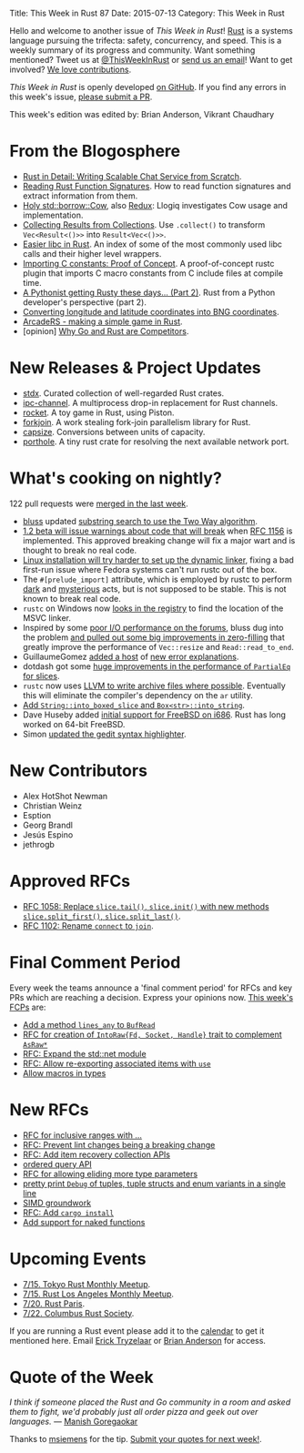 Title: This Week in Rust 87
Date: 2015-07-13
Category: This Week in Rust

Hello and welcome to another issue of *This Week in Rust*!
[Rust](http://rust-lang.org) is a systems language pursuing the trifecta:
safety, concurrency, and speed. This is a weekly summary of its progress and
community. Want something mentioned? Tweet us at [@ThisWeekInRust](https://twitter.com/ThisWeekInRust) or [send us an
email](mailto:corey@octayn.net?subject=This%20Week%20in%20Rust%20Suggestion)!
Want to get involved? [We love
contributions](https://github.com/rust-lang/rust/wiki/Note-guide-for-new-contributors).

*This Week in Rust* is openly developed [on GitHub](https://github.com/cmr/this-week-in-rust).
If you find any errors in this week's issue, [please submit a PR](https://github.com/cmr/this-week-in-rust/pulls).

This week's edition was edited by: Brian Anderson, Vikrant Chaudhary

# From the Blogosphere

* [Rust in Detail: Writing Scalable Chat Service from Scratch](https://nbaksalyar.github.io/2015/07/10/writing-chat-in-rust.html).
* [Reading Rust Function Signatures](http://hoverbear.org/2015/07/10/reading-rust-function-signatures/). How to read function signatures and extract information from them.
* [Holy std::borrow::Cow](https://llogiq.github.io/2015/07/09/cow.html), also [Redux](https://llogiq.github.io/2015/07/09/cow.html): Llogiq investigates Cow usage and implementation.
* [Collecting Results from Collections](http://hoverbear.org/2015/07/08/a-useful-error-pattern/). Use `.collect()` to transform `Vec<Result<()>>` into `Result<Vec<()>>`.
* [Easier libc in Rust](https://mobiarch.wordpress.com/2015/07/03/easy-libc-in-rust/). An index of some of the most commonly used libc calls and their higher level wrappers.
* [Importing C constants: Proof of Concept](http://vojtech.kral.hk/en/rust-importing-c-constants-proof-of-concept/). A proof-of-concept rustc plugin that imports C macro constants from C include files at compile time.
* [A Pythonist getting Rusty these days... (Part 2)](https://wafflespeanut.github.io/blog/2015/07/08/a-pythonist-getting-rusty-these-days-dot-dot-dot-part-2/). Rust from a Python developer's perspective (part 2).
* [Converting longitude and latitude coordinates into BNG coordinates](http://sensitivecities.com/rust-python-ffi-bng-EN.html).
* [ArcadeRS - making a simple game in Rust](https://jadpole.github.io/2015/185/arcaders-1-0/).
* [opinion] [Why Go and Rust are Competitors](http://www.doxsey.net/blog/why-go-and-rust-are-competitors/).

# New Releases & Project Updates

* [stdx](https://github.com/brson/stdx). Curated collection of well-regarded Rust crates.
* [ipc-channel](https://github.com/pcwalton/ipc-channel). A multiprocess drop-in replacement for Rust channels.
* [rocket](https://github.com/aochagavia/rocket).  A toy game in Rust, using Piston.
* [forkjoin](https://github.com/faern/forkjoin). A work stealing fork-join parallelism library for Rust.
* [capsize](https://github.com/softprops/capsize). Conversions between units of capacity.
* [porthole](https://github.com/softprops/porthole). A tiny rust crate for resolving the next available network port.

# What's cooking on nightly?

122 pull requests were [merged in the last week][merged].

[merged]: https://github.com/issues?q=is%3Apr+org%3Arust-lang+is%3Amerged+merged%3A2015-07-06..2015-07-13

* [bluss](https://github.com/bluss) updated [substring search to use the Two Way algorithm](https://github.com/rust-lang/rust/pull/26327). 
* [1.2 beta will issue warnings about code that will break](https://github.com/rust-lang/rust/pull/26829) when [RFC 1156](https://github.com/rust-lang/rfcs/blob/master/text/1156-adjust-default-object-bounds.md) is implemented. This approved breaking change will fix a major wart and is thought to break no real code.
* [Linux installation will try harder to set up the dynamic linker](https://github.com/rust-lang/rust-installer/pull/41), fixing a bad first-run issue where Fedora systems can't run rustc out of the box.
* The `#[prelude_import]` attribute, which is employed by rustc to perform [dark](https://github.com/rust-lang/rust/blob/6a3b385cbd6b9044b4447da96aad066e8b257ddf/src/libsyntax/std_inject.rs#L164) and [mysterious](https://github.com/rust-lang/rust/blob/6a3b385cbd6b9044b4447da96aad066e8b257ddf/src/librustc_resolve/build_reduced_graph.rs#L292-L294) acts, but is not supposed to be stable. This is not known to break real code.
* `rustc` on Windows now [looks in the registry](https://github.com/rust-lang/rust/pull/26741) to find the location of the MSVC linker.
* Inspired by some [poor I/O performance on the forums](https://users.rust-lang.org/t/reading-from-stdin-performance/2025), bluss dug into the problem [and pulled out some big improvements in zero-filling](https://github.com/rust-lang/rust/pull/26849) that greatly improve the performance of `Vec::resize` and `Read::read_to_end`.
* GuillaumeGomez [added a host](https://github.com/rust-lang/rust/pull/26742) of [new error explanations](https://github.com/rust-lang/rust/pull/26879).
* dotdash got some [huge improvements in the performance of `PartialEq` for slices](https://github.com/rust-lang/rust/pull/26884).
* `rustc` now uses [LLVM to write archive files where possible](https://github.com/rust-lang/rust/pull/26926). Eventually this will eliminate the compiler's dependency on the `ar` utility.
* [Add `String::into_boxed_slice` and `Box<str>::into_string`](https://github.com/rust-lang/rust/pull/26931).
* Dave Huseby added [initial support for FreeBSD on i686](https://github.com/rust-lang/rust/pull/26959). Rust has long worked on 64-bit FreeBSD.
* Simon [updated the gedit syntax highlighter](https://github.com/rust-lang/gedit-config/pull/8).

# New Contributors

* Alex HotShot Newman
* Christian Weinz
* Esption
* Georg Brandl
* Jesús Espino
* jethrogb

# Approved RFCs

* [RFC 1058: Replace `slice.tail()`, `slice.init()` with new methods `slice.split_first()`, `slice.split_last()`](https://github.com/rust-lang/rfcs/blob/master/text/1058-slice-tail-redesign.md).
* [RFC 1102: Rename `connect` to `join`](https://github.com/rust-lang/rfcs/blob/master/text/1102-rename-connect-to-join.md).

# Final Comment Period

Every week the teams announce a 'final comment period' for RFCs and
key PRs which are reaching a decision. Express your opinions
now. [This week's FCPs][fcp] are:

[fcp]: https://github.com/issues?utf8=%E2%9C%93&q=is%3Apr+org%3Arust-lang+label%3Afinal-comment-period+is%3Aopen+updated%3A2015-07-06..2015-07-13

* [Add a method `lines_any` to `BufRead`](https://github.com/rust-lang/rust/pull/26743)
* [RFC for creation of `IntoRaw{Fd, Socket, Handle}` trait to complement `AsRaw*`](https://github.com/rust-lang/rfcs/pull/1174)
* [RFC: Expand the std::net module](https://github.com/rust-lang/rfcs/pull/1158)
* [RFC: Allow re-exporting associated items with `use`](https://github.com/rust-lang/rfcs/pull/1150)
* [Allow macros in types](https://github.com/rust-lang/rfcs/pull/873)

# New RFCs

* [RFC for inclusive ranges with ...](https://github.com/rust-lang/rfcs/pull/1192)
* [RFC: Prevent lint changes being a breaking change](https://github.com/rust-lang/rfcs/pull/1193)
* [RFC: Add item recovery collection APIs](https://github.com/rust-lang/rfcs/pull/1194)
* [ordered query API](https://github.com/rust-lang/rfcs/pull/1195)
* [RFC for allowing eliding more type parameters](https://github.com/rust-lang/rfcs/pull/1196)
* [pretty print `Debug` of tuples, tuple structs and enum variants in a single line](https://github.com/rust-lang/rfcs/pull/1198)
* [SIMD groundwork](https://github.com/rust-lang/rfcs/pull/1199)
* [RFC: Add `cargo install`](https://github.com/rust-lang/rfcs/pull/1200)
* [Add support for naked functions](https://github.com/rust-lang/rfcs/pull/1201)

# Upcoming Events

* [7/15. Tokyo Rust Monthly Meetup](https://rust.doorkeeper.jp/events/27068).
* [7/15. Rust Los Angeles Monthly Meetup](http://www.meetup.com/Rust-Los-Angeles/events/223341178).
* [7/20. Rust Paris](http://www.meetup.com/Rust-Paris).
* [7/22. Columbus Rust Society](http://www.meetup.com/columbus-rs/).

If you are running a Rust event please add it to the [calendar] to get
it mentioned here. Email [Erick Tryzelaar][erickt] or [Brian
Anderson][brson] for access.

[calendar]: https://www.google.com/calendar/embed?src=apd9vmbc22egenmtu5l6c5jbfc%40group.calendar.google.com
[erickt]: mailto:erick.tryzelaar@gmail.com
[brson]: mailto:banderson@mozilla.com

# Quote of the Week

*I think if someone placed the Rust and Go community in a room and asked them to fight, we'd probably just all order pizza and geek out over languages.* — [Manish Goregaokar](https://www.reddit.com/r/rust/comments/3cj69b/why_go_and_rust_are_competitors/csw5t5v)

Thanks to [msiemens](https://users.rust-lang.org/users/msiemens) for the tip. [Submit your quotes for next week!][submit].

[submit]: http://users.rust-lang.org/t/twir-quote-of-the-week/328
